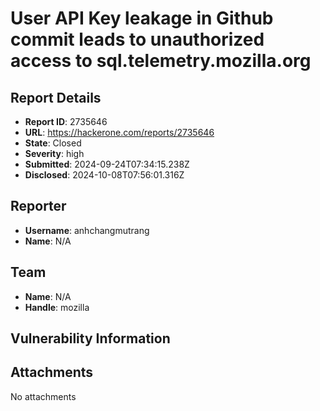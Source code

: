 # User API Key leakage in Github commit leads to unauthorized access to sql.telemetry.mozilla.org

## Report Details
- **Report ID**: 2735646
- **URL**: https://hackerone.com/reports/2735646
- **State**: Closed
- **Severity**: high
- **Submitted**: 2024-09-24T07:34:15.238Z
- **Disclosed**: 2024-10-08T07:56:01.316Z

## Reporter
- **Username**: anhchangmutrang
- **Name**: N/A

## Team
- **Name**: N/A
- **Handle**: mozilla

## Vulnerability Information


## Attachments
No attachments
